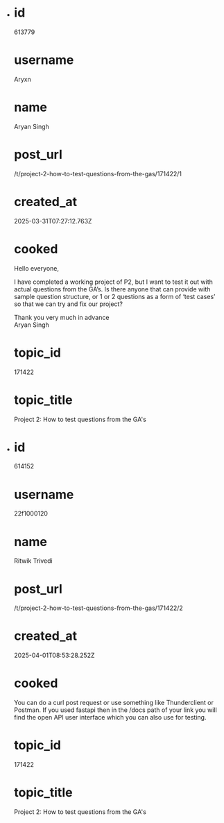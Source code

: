 - # id
  
  613779
  
  # username
  
  Aryxn
  
  # name
  
  Aryan Singh
  
  # post_url
  
  /t/project-2-how-to-test-questions-from-the-gas/171422/1
  
  # created_at
  
  2025-03-31T07:27:12.763Z
  
  # cooked
  
  <p>Hello everyone,</p>
  <p>I have completed a working project of P2, but I want to test it out with actual questions from the GA’s. Is there anyone that can provide with sample question structure, or 1 or 2 questions as a form of ‘test cases’ so that we can try and fix our project?</p>
  <p>Thank you very much in advance<br>
  Aryan Singh</p>
  
  # topic_id
  
  171422
  
  # topic_title
  
  Project 2: How to test questions from the GA's
- # id
  
  614152
  
  # username
  
  22f1000120
  
  # name
  
  Ritwik Trivedi
  
  # post_url
  
  /t/project-2-how-to-test-questions-from-the-gas/171422/2
  
  # created_at
  
  2025-04-01T08:53:28.252Z
  
  # cooked
  
  <p>You can do a curl post request or use something like Thunderclient or Postman. If you used fastapi then in the /docs path of your link you will find the open API user interface which you can also use for testing.</p>
  
  # topic_id
  
  171422
  
  # topic_title
  
  Project 2: How to test questions from the GA's
